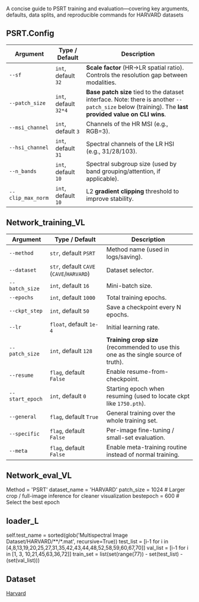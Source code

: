 A concise guide to PSRT training and evaluation—covering key arguments, defaults, data splits, and reproducible commands for HARVARD datasets

## PSRT.Config

| Argument          | Type / Default        | Description                                                                                                                                         |
| ----------------- | --------------------- | --------------------------------------------------------------------------------------------------------------------------------------------------- |
| `--sf`            | `int`, default `32`   | **Scale factor** (HR→LR spatial ratio). Controls the resolution gap between modalities.                                                             |
| `--patch_size`    | `int`, default `32*4` | **Base patch size** tied to the dataset interface. Note: there is another `--patch_size` below (training). The **last provided value on CLI wins**. |
| `--msi_channel`   | `int`, default `3`    | Channels of the HR MSI (e.g., RGB=3).                                                                                                               |
| `--hsi_channel`   | `int`, default `31`   | Spectral channels of the LR HSI (e.g., 31/28/103).                                                                                                  |
| `--n_bands`       | `int`, default `10`   | Spectral subgroup size (used by band grouping/attention, if applicable).                                                                            |
| `--clip_max_norm` | `int`, default `10`   | L2 **gradient clipping** threshold to improve stability.                                                                                            |

## Network_training_VL
| Argument        | Type / Default                           | Description                                                                         |
| --------------- | ---------------------------------------- | ----------------------------------------------------------------------------------- |
| `--method`      | `str`, default `PSRT`                    | Method name (used in logs/saving).                                                  |
| `--dataset`     | `str`, default `CAVE` (`CAVE`/`HARVARD`) | Dataset selector.                                                                   |
| `--batch_size`  | `int`, default `16`                      | Mini-batch size.                                                                    |
| `--epochs`      | `int`, default `1000`                    | Total training epochs.                                                              |
| `--ckpt_step`   | `int`, default `50`                      | Save a checkpoint every N epochs.                                                   |
| `--lr`          | `float`, default `1e-4`                  | Initial learning rate.                                                              |
| `--patch_size`  | `int`, default `128`                     | **Training crop size** (recommended to use this one as the single source of truth). |
| `--resume`      | `flag`, default `False`                  | Enable resume-from-checkpoint.                                                      |
| `--start_epoch` | `int`, default `0`                       | Starting epoch when resuming (used to locate ckpt like `1750.pth`).                 |
| `--general`     | `flag`, default `True`                   | General training over the whole training set.                                       |
| `--specific`    | `flag`, default `False`                  | Per-image fine-tuning / small-set evaluation.                                       |
| `--meta`        | `flag`, default `False`                  | Enable meta-training routine instead of normal training.                            |

## Network_eval_VL
Method       = 'PSRT'
dataset_name = 'HARVARD'
patch_size   = 1024    # Larger crop / full-image inference for cleaner visualization
bestepoch    = 600   # Select the best epoch 

## loader_L
self.test_name = sorted(glob('Multispectral Image Dataset/HARVARD/**/*.mat', recursive=True))
test_list = [i-1 for i in [4,8,13,19,20,25,27,31,35,42,43,44,48,52,58,59,60,67,70]]
val_list = [i-1 for i in [1, 3, 10,21,45,63,36,72]]
train_set = list(set(range(77)) - set(test_list) - (set(val_list)))
## Dataset
[Harvard](https://vision.seas.harvard.edu/hyperspec/d2x5g3/)
